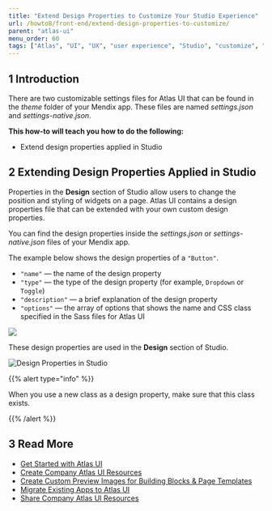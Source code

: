 ```yaml
---
title: "Extend Design Properties to Customize Your Studio Experience"
url: /howto8/front-end/extend-design-properties-to-customize/
parent: "atlas-ui"
menu_order: 60
tags: ["Atlas", "UI", "UX", "user experience", "Studio", "customize", "custom"]
---
```


## 1 Introduction

There are two customizable settings files for Atlas UI that can be found in the *theme* folder of your Mendix app. These files are named *settings.json* and *settings-native.json*.

**This how-to will teach you how to do the following:**

* Extend design properties applied in Studio

## 2 Extending Design Properties Applied in Studio

Properties in the **Design** section of Studio allow users to change the position and styling of widgets on a page. Atlas UI contains a design properties file that can be extended with your own custom design properties.

You can find the design properties inside the *settings.json* or *settings-native.json* files of your Mendix app.

The example below shows the design properties of a `"Button"`. 

* `"name"` — the name of the design property
* `"type"` — the type of the design property (for example, `Dropdown` or `Toggle`)
* `"description"` — a brief explanation of the design property
* `"options"` — the array of options that shows the name and CSS class specified in the Sass files for Atlas UI

![](/attachments/howto8/front-end/atlas-ui/extend-design-properties-to-customize/extend_settings.png)

These design properties are used in the **Design** section of Studio.

![Design Properties in Studio](/attachments/howto8/front-end/atlas-ui/extend-design-properties-to-customize/button-design-properties.png)

{{% alert type="info" %}}

When you use a new class as a design property, make sure that this class exists.

{{% /alert %}}

## 3 Read More

* [Get Started with Atlas UI](/howto8/front-end/get-started-with-atlasui/)
* [Create Company Atlas UI Resources](/howto8/front-end/create-company-atlas-ui-resources/)
* [Create Custom Preview Images for Building Blocks & Page Templates](/howto8/front-end/create-custom-preview-images-for-building-blocks-and-page-templates/)
* [Migrate Existing Apps to Atlas UI](/howto8/front-end/migrate-existing-projects-to-atlasui/)
* [Share Company Atlas UI Resources](/howto8/front-end/share-company-atlas-ui-resources/)
